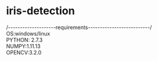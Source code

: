 # iris-detection

/--------------------requirements--------------------------/<br>
OS:windows/linux<br>
PYTHON: 2.7.3<br>
NUMPY:1.11.13<br>
OPENCV:3.2.0<br>
